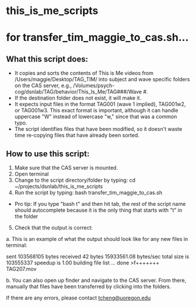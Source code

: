 # this_is_me_scripts

# for transfer_tim_maggie_to_cas.sh...

## What this script does:
* It copies and sorts the contents of This is Me videos from /Users/maggie/Desktop/TAG_TIM/ into subject and wave specific folders on the CAS server, e.g.,  /Volumes/psych-cog/dsnlab/TAG/behavior/This_Is_Me/TAG###/Wave #. 
* If the destination folder does not exist, it will make it.
* It expects input files in the format TAG001 (wave 1 implied), TAG001w2, or TAG001w3. This exact format is important, although it can handle uppercase "W" instead of lowercase "w," since that was a common typo. 
* The script identifies files that have been modified, so it doesn't waste time re-copying files that have already been sorted.

## How to use this script: 
1. Make sure that the CAS server is mounted. 
2. Open terminal
3. Change to the script directory/folder by typing: cd ~/projects/dsnlab/this_is_me_scripts 
4. Run the script by typing: bash transfer_tim_maggie_to_cas.sh 
* Pro tip: If you type "bash t" and then hit tab, the rest of the script name should autocomplete because it is the only thing that starts with "t" in the folder
5. Check that the output is correct:

a. This is an example of what the output should look like for any new files in terminal: 

sent 103568105 bytes  received 42 bytes  15933561.08 bytes/sec
total size is 103555337  speedup is 1.00
building file list ... done
\>f+++++++ TAG207.mov

b. You can also open up finder and navigate to the CAS server. From there, manually that files have been transferred by clicking into the folders. 

If there are any errors, please contact tcheng@uoregon.edu 
